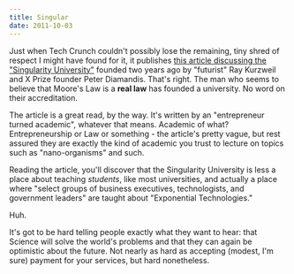```yaml
---
title: Singular
date: 2011-10-03
---
```


Just when Tech Crunch couldn't possibly lose the remaining, tiny shred of respect I might have found for it, it publishes [this article discussing the "Singularity University"](http://techcrunch.com/2010/12/12/maybe-there-is-hope-for-silicon-valley-and-the-world-after-all/) founded two years ago by "futurist" Ray Kurzweil and X Prize founder Peter Diamandis. That's right. The man who seems to believe that Moore's Law is a **real law** has founded a university. No word on their accreditation.

The article is a great read, by the way. It's written by an "entrepreneur turned academic", whatever that means. Academic of what? Entrepreneurship or Law or something - the article's pretty vague, but rest assured they are exactly the kind of academic you trust to lecture on topics such as "nano-organisms" and such.

Reading the article, you'll discover that the Singularity University is less a place about teaching _students_, like most universities, and actually a place where "select groups of business executives, technologists, and government leaders" are taught about "Exponential Technologies."

Huh.

It's got to be hard telling people exactly what they want to hear: that Science will solve the world's problems and that they can again be optimistic about the future. Not nearly as hard as accepting (modest, I'm sure) payment for your services, but hard nonetheless.

